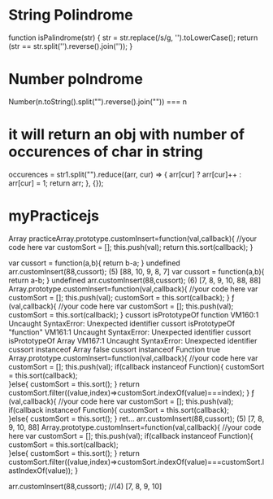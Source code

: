 # String Polindrome
function isPalindrome(str) {
    str = str.replace(/s/g, '').toLowerCase();
    return (str == str.split('').reverse().join(''));
}
# Number polndrome
Number(n.toString().split("").reverse().join("")) === n
# it will return an obj with  number of occurences of char in string
occurences = str1.split("").reduce((arr, cur) => { arr[cur] ? arr[cur]++ : arr[cur] = 1; return arr; }, {});


# myPracticejs
Array practiceArray.prototype.customInsert=function(val,callback){
  //your code here
  var customSort = [];
  this.push(val);
return this.sort(callback);
}

var cussort = function(a,b){
return b-a;
}
undefined
arr.customInsert(88,cussort);
(5) [88, 10, 9, 8, 7]
var cussort = function(a,b){
return a-b;
}
undefined
arr.customInsert(88,cussort);
(6) [7, 8, 9, 10, 88, 88]
Array.prototype.customInsert=function(val,callback){
  //your code here
  var customSort = [];
  this.push(val);
  customSort = this.sort(callback);
}
ƒ (val,callback){
  //your code here
  var customSort = [];
  this.push(val);
  customSort = this.sort(callback);
}
cussort isPrototypeOf function
VM160:1 Uncaught SyntaxError: Unexpected identifier
cussort isPrototypeOf "function"
VM161:1 Uncaught SyntaxError: Unexpected identifier
cussort isPrototypeOf Array
VM167:1 Uncaught SyntaxError: Unexpected identifier
cussort instanceof Array
false
cussort instanceof Function
true
Array.prototype.customInsert=function(val,callback){
  //your code here
  var customSort = [];
  this.push(val);
  if(callback instanceof Function){
    customSort = this.sort(callback);  
  }else{
    customSort = this.sort();
  }
 return customSort.filter((value,index)=>customSort.indexOf(value)===index);
}
ƒ (val,callback){
  //your code here
  var customSort = [];
  this.push(val);
  if(callback instanceof Function){
    customSort = this.sort(callback);  
  }else{
    customSort = this.sort();
  }
 ret…
arr.customInsert(88,cussort);
(5) [7, 8, 9, 10, 88]
Array.prototype.customInsert=function(val,callback){
  //your code here
  var customSort = [];
  this.push(val);
  if(callback instanceof Function){
    customSort = this.sort(callback);  
  }else{
    customSort = this.sort();
  }
 return customSort.filter((value,index)=>customSort.indexOf(value)===customSort.lastIndexOf(value));
}

arr.customInsert(88,cussort);   //(4) [7, 8, 9, 10]

